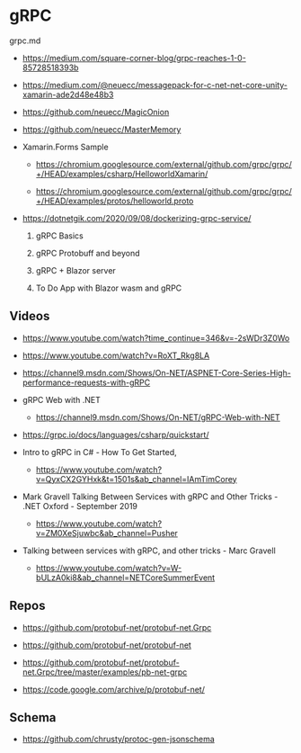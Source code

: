 # gRPC

grpc.md

*   https://medium.com/square-corner-blog/grpc-reaches-1-0-85728518393b


*   https://medium.com/@neuecc/messagepack-for-c-net-net-core-unity-xamarin-ade2d48e48b3

*   https://github.com/neuecc/MagicOnion

*   https://github.com/neuecc/MasterMemory

*   Xamarin.Forms Sample

    *   https://chromium.googlesource.com/external/github.com/grpc/grpc/+/HEAD/examples/csharp/HelloworldXamarin/

    *   https://chromium.googlesource.com/external/github.com/grpc/grpc/+/HEAD/examples/protos/helloworld.proto

*   https://dotnetgik.com/2020/09/08/dockerizing-grpc-service/

    1.  gRPC Basics

    2.  gRPC Protobuff and beyond

    3.  gRPC + Blazor server

    4.  To Do App with Blazor wasm and gRPC
    
## Videos

*   https://www.youtube.com/watch?time_continue=346&v=-2sWDr3Z0Wo

*   https://www.youtube.com/watch?v=RoXT_Rkg8LA

*   https://channel9.msdn.com/Shows/On-NET/ASPNET-Core-Series-High-performance-requests-with-gRPC

*   gRPC Web with .NET

    *   https://channel9.msdn.com/Shows/On-NET/gRPC-Web-with-NET

*   https://grpc.io/docs/languages/csharp/quickstart/

*   Intro to gRPC in C# - How To Get Started,

    *   https://www.youtube.com/watch?v=QyxCX2GYHxk&t=1501s&ab_channel=IAmTimCorey

*   Mark Gravell Talking Between Services with gRPC and Other Tricks - .NET Oxford - September 2019

    *   https://www.youtube.com/watch?v=ZM0XeSjuwbc&ab_channel=Pusher

*   Talking between services with gRPC, and other tricks - Marc Gravell

    *   https://www.youtube.com/watch?v=W-bULzA0ki8&ab_channel=NETCoreSummerEvent

## Repos

*   https://github.com/protobuf-net/protobuf-net.Grpc

*   https://github.com/protobuf-net/protobuf-net

*   https://github.com/protobuf-net/protobuf-net.Grpc/tree/master/examples/pb-net-grpc

*   https://code.google.com/archive/p/protobuf-net/


## Schema

*   https://github.com/chrusty/protoc-gen-jsonschema

    